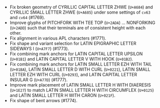 * Fix broken geometry of CYRILLIC CAPITAL LETTER ZHWE (`U+A684`) and CYRILLIC SMALL LETTER ZHWE (`U+A685`) under some settings of `cv63` and `cv64` (#1769).
* Improve glyphs of PITCHFORK WITH TEE TOP (`U+2ADA`) ... NONFORKING (`U+2ADD`) such that their terminals are of consistent height with each other.
* Fix alignment in various APL characters (#1771).
* Fix shape and variant selection for LATIN EPIGRAPHIC LETTER SIDEWAYS I (`U+A7F7`) (#1773).
* Fix combining mark anchors for LATIN CAPITAL LETTER UPSILON (`U+01B1`) and LATIN CAPITAL LETTER V WITH HOOK (`U+01B2`).
* Fix combining mark anchors for LATIN SMALL LETTER EZH WITH TAIL (`U+01BA`), LATIN SMALL LETTER D WITH CURL (`U+0221`), LATIN SMALL LETTER EZH WITH CURL (`U+0293`), and LATIN CAPITAL LETTER INSULAR G (`U+A77D`) (#1777).
* Improve mark placement of LATIN SMALL LETTER H WITH DIAERESIS (`U+1E27`) to match LATIN SMALL LETTER H WITH CIRCUMFLEX (`U+0125`) and LATIN SMALL LETTER H WITH CARON (`U+021F`).
* Fix shape of bent arrows (#1774).
